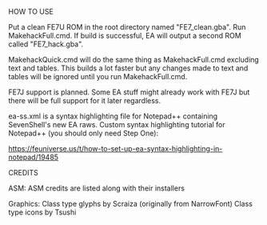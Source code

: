 HOW TO USE

Put a clean FE7U ROM in the root directory named "FE7_clean.gba".
Run MakehackFull.cmd.
If build is successful, EA will output a second ROM called "FE7_hack.gba".

MakehackQuick.cmd will do the same thing as MakehackFull.cmd excluding text and
tables. This builds a lot faster but any changes made to text and tables will be
ignored until you run MakehackFull.cmd.

FE7J support is planned. Some EA stuff might already work with FE7J but there
will be full support for it later regardless.

ea-ss.xml is a syntax highlighting file for Notepad++ containing SevenShell's
new EA raws. Custom syntax highlighting tutorial for Notepad++ (you should
only need Step One): 

https://feuniverse.us/t/how-to-set-up-ea-syntax-highlighting-in-notepad/19485


CREDITS

ASM:
ASM credits are listed along with their installers

Graphics:
Class type glyphs by Scraiza (originally from NarrowFont)
Class type icons by Tsushi